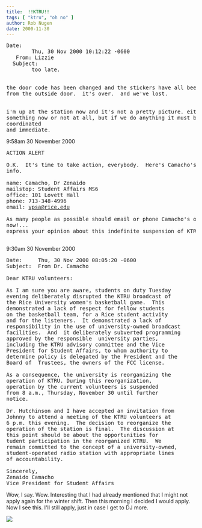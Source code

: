 ```yaml
---
title:  !!KTRU!!
tags: [ "ktru", "oh no" ]
author: Rob Nugen
date: 2000-11-30
---
```




<pre>
Date:
        Thu, 30 Nov 2000 10:12:22 -0600
   From: Lizzie
  Subject:
        too late.


the door code has been changed and the stickers have all been removed 
from the outside door.  it's over.  and we've lost.


i'm up at the station now and it's not a pretty picture. either we do
something now or not at all, but if we do anything it must be 
coordinated
and immediate.
</pre>

<p class=date>9:58am 30 November 2000

<pre>
ACTION ALERT

O.K.  It's time to take action, everybody.  Here's Camacho's contact 
info.

name: Camacho, Dr Zenaido
mailstop: Student Affairs MS6
office: 101 Lovett Hall
phone: 713-348-4996
email: <a href="mailto:vpsa@rice.edu">vpsa@rice.edu</a>

As many people as possible should email or phone Camacho's office, 
now!...
express your opinion about this indefinite suspension of KTRU!

</pre>

<p class=date>9:30am 30 November 2000

<pre>
Date:     Thu, 30 Nov 2000 08:05:20 -0600
Subject:  From Dr. Camacho

Dear KTRU volunteers:

As I am sure you are aware, students on duty Tuesday
evening deliberately disrupted the KTRU broadcast of
the Rice University women's basketball game.  This
demonstrated a lack of respect for fellow students
on the basketball team, for a Rice student activity
and for the listeners.  It demonstrated a lack of
responsibility in the use of university-owned broadcast 
facilities.  And  it deliberately subverted programming 
approved by the responsible  university parties,
including the KTRU advisory committee and the Vice
President for Student Affairs, to whom authority to
determine policy is delegated by the President and the
Board of  Trustees, the owners of the FCC license.

As a consequence, the university is reorganizing the
operation of KTRU. During this reorganization,
operation by the current volunteers is suspended 
from 8 a.m., Thursday, November 30 until further
notice.

Dr. Hutchinson and I have accepted an invitation from
Johnny to attend a meeting of the KTRU volunteers at 
6 p.m. this evening.  The decision to reorganize the
operation of the station is final.  The discussion at
this point should be about the opportunities for 
tudent participation in the reorganized KTRU.  We
remain committed to the concept of a university-owned,
student-operated radio station with appropriate lines
of accountability.

Sincerely,
Zenaido Camacho
Vice President for Student Affairs
</pre>

<p>Wow, I say.  Wow.  Interesting that I had already
mentioned that I might not apply again for the winter
shift.  Then this morning I decided I would apply. 
Now I see this.  I'll still apply, just in case I get
to DJ more.

<p><img src="/images/rob/wL-ROB.gif">
